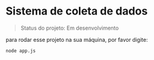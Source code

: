 <h1> Sistema de coleta de dados </h1>

> Status do projeto: Em desenvolvimento

para rodar esse projeto na sua máquina, por favor digite:

```
node app.js
```
